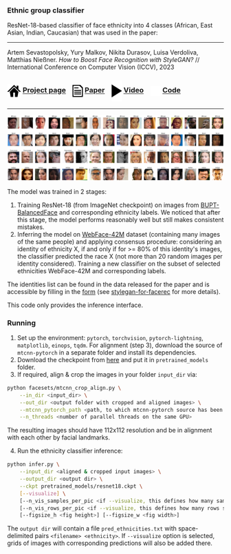 ### Ethnic group classifier

ResNet-18-based classifier of face ethnicity into 4 classes (African, East Asian, Indian, Caucasian) that was used in the paper:

-----
Artem Sevastopolsky, Yury Malkov, Nikita Durasov, Luisa Verdoliva, Matthias Nießner. <i>How to Boost Face Recognition with StyleGAN?</i> // International Conference on Computer Vision (ICCV), 2023

### <img align=center src=./docs/project.png width='32'/> [Project page](https://seva100.github.io/stylegan-for-facerec) &ensp; <img align=center src=./docs/paper.png width='24'/> [Paper](https://arxiv.org/abs/2210.10090) &ensp; <img align=center src=./docs/video.png width='24'> [Video](https://www.youtube.com/watch?v=Bsi0RMTdEaI) &ensp; <img align=center src=./docs/code.png width='24'> [Code](https://github.com/seva100/stylegan-for-facerec) 

-----
<img src=./docs/Demonstration.png width=1200>

The model was trained in 2 stages:

1. Training ResNet-18 (from ImageNet checkpoint) on images from [BUPT-BalancedFace](http://www.whdeng.cn/RFW/Trainingdataste.html) and corresponding ethnicity labels. We noticed that after this stage, the model performs reasonably well but still makes consistent mistakes.
2. Inferring the model on [WebFace-42M](https://www.face-benchmark.org/) dataset (containing many images of the same people) and applying consensus procedure: considering an identity of ethnicity X, if and only if for >= 80\% of this identity's images, the classifier predicted the race X (not more than 20 random images per identity considered). Training a new classifier on the subset of selected ethnicities WebFace-42M and corresponding labels. 

The identities list can be found in the data released for the paper and is accessible by filling in the [form]() (see [stylegan-for-facerec](https://github.com/seva100/stylegan-for-facerec) for more details).

This code only provides the inference interface.

### Running

1. Set up the environment: `pytorch`, `torchvision`, `pytorch-lightning`, `matplotlib`, `einops`, `tqdm`. For alignment (step 3), download the source of `mtcnn-pytorch` in a separate folder and install its dependencies.
2. Download the checkpoint from [here](https://drive.google.com/drive/folders/1-RaAavxHZ_ijFuf-QV3n8PhFk4SJj8Qx?usp=sharing) and put it in `pretrained_models` folder.
3. If required, align & crop the images in your folder `input_dir` via:

```bash
python facesets/mtcnn_crop_align.py \
    --in_dir <input_dir> \
    --out_dir <output folder with cropped and aligned images> \
    --mtcnn_pytorch_path <path, to which mtcnn-pytorch source has been downloaded> \
    --n_threads <number of parallel threads on the same GPU>
```

The resulting images should have 112x112 resolution and be in alignment with each other by facial landmarks.

4. Run the ethnicity classifier inference:

```bash
python infer.py \
    --input_dir <aligned & cropped input images> \
    --output_dir <output dir> \
    --ckpt pretrained_models/resnet18.ckpt \
    [--visualize] \
    [--n_vis_samples_per_pic <if --visualize, this defines how many samples should each plot contain>] \
    [--n_vis_rows_per_pic <if --visualize, this defines how many rows should each plot contain -- must divide --n_vis_samples_per_pic>] \ 
    [--figsize_h <fig height>] [--figsize_w <fig width>]
```

The `output dir` will contain a file `pred_ethnicities.txt` with space-delimited pairs `<filename> <ethnicity>`. If `--visualize` option is selected, grids of images with corresponding predictions will also be added there.

